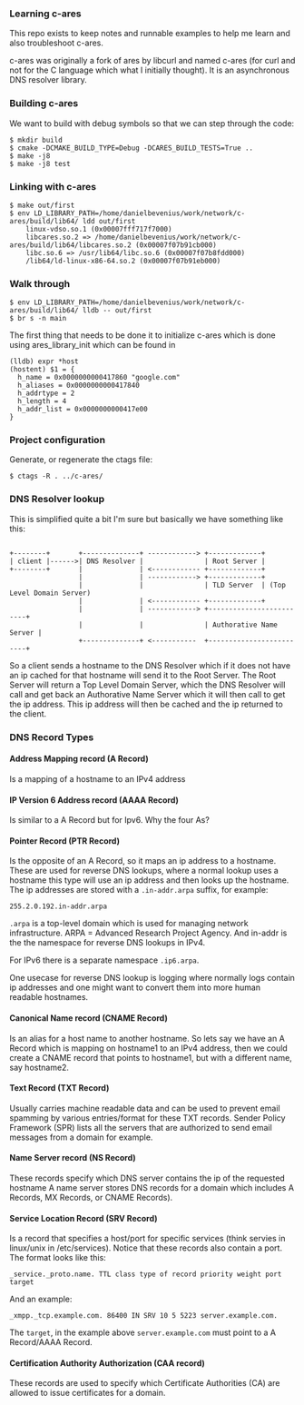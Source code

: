 ### Learning c-ares 
This repo exists to keep notes and runnable examples to help me learn and also
troubleshoot c-ares.

c-ares was originally a fork of ares by libcurl and named c-ares (for curl and
not for the C language which what I initially thought). It is an asynchronous
DNS resolver library.

### Building c-ares
We want to build with debug symbols so that we can step through the code:
```console
$ mkdir build
$ cmake -DCMAKE_BUILD_TYPE=Debug -DCARES_BUILD_TESTS=True ..
$ make -j8
$ make -j8 test
```

### Linking with c-ares
```console
$ make out/first
$ env LD_LIBRARY_PATH=/home/danielbevenius/work/network/c-ares/build/lib64/ ldd out/first
	linux-vdso.so.1 (0x00007fff717f7000)
	libcares.so.2 => /home/danielbevenius/work/network/c-ares/build/lib64/libcares.so.2 (0x00007f07b91cb000)
	libc.so.6 => /usr/lib64/libc.so.6 (0x00007f07b8fdd000)
	/lib64/ld-linux-x86-64.so.2 (0x00007f07b91eb000)
```

### Walk through
```console
$ env LD_LIBRARY_PATH=/home/danielbevenius/work/network/c-ares/build/lib64/ lldb -- out/first
$ br s -n main
```
The first thing that needs to be done it to initialize c-ares which is done
using ares_library_init which can be found in 

```console
(lldb) expr *host
(hostent) $1 = {
  h_name = 0x0000000000417860 "google.com"
  h_aliases = 0x0000000000417840
  h_addrtype = 2
  h_length = 4
  h_addr_list = 0x0000000000417e00
}
```


### Project configuration
Generate, or regenerate the ctags file:
```console
$ ctags -R . ../c-ares/
```

### DNS Resolver lookup
This is simplified quite a bit I'm sure but basically we have something like
this:
```

+--------+       +--------------+ ------------> +-------------+
| client |------>| DNS Resolver |               | Root Server |
+--------+       |              | <------------ +-------------+
                 |              | ------------> +-------------+
                 |              |               | TLD Server  | (Top Level Domain Server)
                 |              | <------------ +-------------+
                 |              | ------------> +-------------------------+
                 |              |               | Authorative Name Server |
                 +--------------+ <-----------  +-------------------------+
``` 
So a client sends a hostname to the DNS Resolver which if it does not have an
ip cached for that hostname will send it to the Root Server. The Root Server
will return a Top Level Domain Server, which the DNS Resolver will call and
get back an Authorative Name Server which it will then call to get the ip
address. This ip address will then be cached and the ip returned to the client.

### DNS Record Types

#### Address Mapping record (A Record)
Is a mapping of a hostname to an IPv4 address

#### IP Version 6 Address record (AAAA Record)
Is similar to a A Record but for Ipv6.
Why the four As? 

#### Pointer Record (PTR Record)
Is the opposite of an A Record, so it maps an ip address to a hostname.
These are used for reverse DNS lookups, where a normal lookup uses a hostname
this type will use an ip address and then looks up the hostname.
The ip addresses are stored with a `.in-addr.arpa` suffix, for example:
```
255.2.0.192.in-addr.arpa
```
`.arpa` is a top-level domain which is used for managing network infrastructure.
ARPA = Advanced Research Project Agency.
And in-addr is the the namespace for reverse DNS lookups in IPv4.

For IPv6 there is a separate namespace `.ip6.arpa`.

One usecase for reverse DNS lookup is logging where normally logs contain ip
addresses and one might want to convert them into more human readable hostnames.

#### Canonical Name record (CNAME Record)
Is an alias for a host name to another hostname. So lets say we have an A Record
which is mapping on hostname1 to an IPv4 address, then we could create a CNAME
record that points to hostname1, but with a different name, say hostname2.

#### Text Record (TXT Record)
Usually carries machine readable data and can be used to prevent email spamming
by various entries/format for these TXT records. Sender Policy Framework (SPR)
lists all the servers that are authorized to send email messages from a domain
for example.

#### Name Server record (NS Record)
These records specify which DNS server contains the ip of the requested hostname
A name server stores DNS records for a domain which includes A Records, MX
Records, or CNAME Records).

#### Service Location Record (SRV Record)
Is a record that specifies a host/port for specific services (think servies in
linux/unix in /etc/services). Notice that these records also contain a port.
The format looks like this:
```text
_service._proto.name. TTL class type of record priority weight port target
```
And an example:
```
_xmpp._tcp.example.com. 86400 IN SRV 10 5 5223 server.example.com.
```
The `target`, in the example above `server.example.com` must point to a A
Record/AAAA Record.

#### Certification Authority Authorization (CAA record)
These records are used to specify which Certificate Authorities (CA) are allowed
to issue certificates for a domain.

